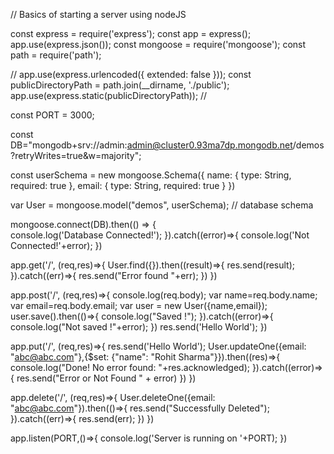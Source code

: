 // Basics of starting a server using nodeJS


const express = require('express');
const app = express();
app.use(express.json());
const mongoose = require('mongoose');
const path = require('path');

//
app.use(express.urlencoded({ extended: false }));
const publicDirectoryPath = path.join(__dirname, './public');
app.use(express.static(publicDirectoryPath));
//


const PORT = 3000;

const DB="mongodb+srv://admin:admin@cluster0.93ma7dp.mongodb.net/demos?retryWrites=true&w=majority";


const userSchema = new mongoose.Schema({
    name: {
        type: String,
        required: true
    },
    email: {
        type: String,
        required: true
    }
})

var User = mongoose.model("demos", userSchema); // database schema


mongoose.connect(DB).then(() => {            
    console.log('Database Connected!');
}).catch((error)=>{
    console.log('Not Connected!'+error);
})

app.get('/', (req,res)=>{
    User.find({}).then((result)=>{
        res.send(result);
    }).catch((err)=>{
        res.send("Error found "+err);
    })
})

app.post('/', (req,res)=>{
    console.log(req.body);
    var name=req.body.name;
    var email=req.body.email;
    var user = new User({name,email});
    user.save().then(()=>{
        console.log("Saved !");
    }).catch((error)=>{
        console.log("Not saved !"+error);
    })
    res.send('Hello World');
})

app.put('/', (req,res)=>{
    res.send('Hello World');
    User.updateOne({email: "abc@abc.com"},{$set: {"name": "Rohit Sharma"}}).then((res)=>{
        console.log("Done! No error found: "+res.acknowledged);
    }).catch((error)=>{
        res.send("Error or Not Found " + error)
    })
})

app.delete('/', (req,res)=>{
    User.deleteOne({email: "abc@abc.com"}).then(()=>{
        res.send("Successfully Deleted");
    }).catch((err)=>{
        res.send(err);
    })
})


app.listen(PORT,()=>{
    console.log('Server is running on '+PORT);
})
